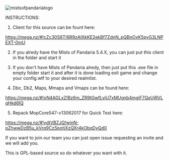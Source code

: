 ![mistsofpandarialogo](https://cdn1.savepice.ru/uploads/2019/4/27/f3cbf116161d3e7ffd98c7cd1f217b34-full.png)


 INSTRUCTIONS:
 
1) Client for this source can be fount here:

https://mega.nz/#!cZc30S6T!6R9zAlXkKE2ekBf7ZdnN_pQBnOxK5pyG3LNPEXT-0mU

2) If you alredy have the Mists of Pandaria 5.4.X, you can just put this client in the folder and start it

3) If you don't have Mists of Pandaria alredy, then just put this .exe file in empty folder start it and
   after it is done loading exit game and change your config.wtf to your desired realmlist.
   
4) Dbc, Db2, Maps, Mmaps and Vmaps can be found here:

https://mega.nz/#!oN4AGLxZ!Bz6m_ZR9tGwfLyiU7xMUgnb4mgiF7QxUjRVLqHkd6IQ

5) Repack MopCore547-v13062017 for Quick Test here:

https://mega.nz/#!ydtVBZJQ!winN-pZhwwDzB5u_kVrq9CzSpotjXzQXr4kObqDyQd0


If you want to join our team you can just open issue requesting an invite and we will add you.

This is GPL-based source so do whatever you want with it.
